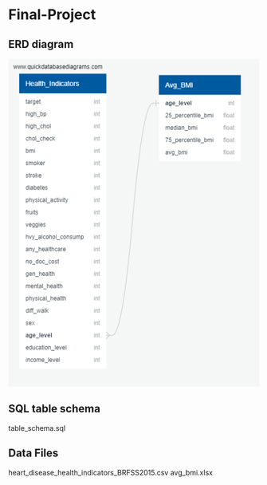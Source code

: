 # Final-Project

## ERD diagram

![ERD Diagram](QuickDBD-export.png)

## SQL table schema
table_schema.sql

## Data Files
heart_disease_health_indicators_BRFSS2015.csv
avg_bmi.xlsx
